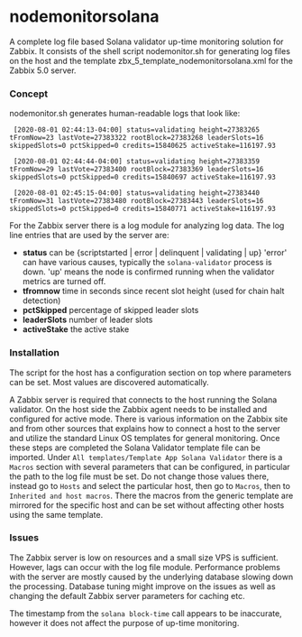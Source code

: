 # nodemonitorsolana
A complete log file based Solana validator up-time monitoring solution for Zabbix. It consists of the shell script nodemonitor.sh for generating log files on the host and the template zbx_5_template_nodemonitorsolana.xml for the Zabbix 5.0 server.

### Concept

nodemonitor.sh generates human-readable logs that look like:

`
[2020-08-01 02:44:13-04:00] status=validating height=27383265 tFromNow=23 lastVote=27383322 rootBlock=27383268 leaderSlots=16 skippedSlots=0 pctSkipped=0 credits=15840625 activeStake=116197.93`
 
`
[2020-08-01 02:44:44-04:00] status=validating height=27383359 tFromNow=29 lastVote=27383400 rootBlock=27383369 leaderSlots=16 skippedSlots=0 pctSkipped=0 credits=15840697 activeStake=116197.93`
 
`
[2020-08-01 02:45:15-04:00] status=validating height=27383440 tFromNow=31 lastVote=27383480 rootBlock=27383443 leaderSlots=16 skippedSlots=0 pctSkipped=0 credits=15840771 activeStake=116197.93`

For the Zabbix server there is a log module for analyzing log data. The log line entries that are used by the server are:

* **status** can be {scriptstarted | error | delinquent | validating | up} 'error' can have various causes, typically the `solana-validator` process is down. 'up' means the node is confirmed running when the validator metrics are turned off.
* **tfromnow** time in seconds since recent slot height (used for chain halt detection)
* **pctSkipped** percentage of skipped leader slots
* **leaderSlots** number of leader slots
* **activeStake** the active stake

### Installation

The script for the host has a configuration section on top where parameters can be set. Most values are discovered automatically.

A Zabbix server is required that connects to the host running the Solana validator. On the host side the Zabbix agent needs to be installed and configured for active mode. There is various information on the Zabbix site and from other sources that explains how to connect a host to the server and utilize the standard Linux OS templates for general monitoring. Once these steps are completed the Solana Validator template file can be imported. Under `All templates/Template App Solana Validator` there is a `Macros` section with several parameters that can be configured, in particular the path to the log file must be set. Do not change those values there, instead go to `Hosts` and select the particular host, then go to `Macros`, then to `Inherited and host macros`. There the macros from the generic template are mirrored for the specific host and can be set without affecting other hosts using the same template.


### Issues

The Zabbix server is low on resources and a small size VPS is sufficient. However, lags can occur with the log file module. Performance problems with the server are mostly caused by the underlying database slowing down the processing. Database tuning might improve on the issues as well as changing the default Zabbix server parameters for caching etc.

The timestamp from the `solana block-time` call appears to be inaccurate, however it does not affect the purpose of up-time monitoring.
